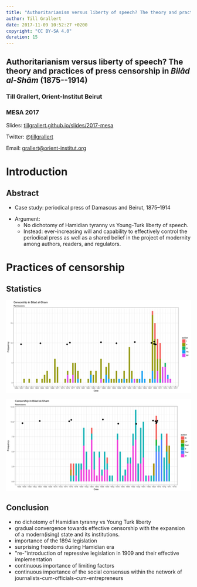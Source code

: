 ```yaml
---
title: "Authoritarianism versus liberty of speech? The theory and practices of press censorship in *Bilād al-Shām* (1875--1914)"
author: Till Grallert
date: 2017-11-09 10:52:27 +0200
copyright: "CC BY-SA 4.0"
duration: 15
---
```


## Authoritarianism versus liberty of speech? The theory and practices of press censorship in *Bilād al-Shām* (1875--1914)
### Till Grallert, Orient-Institut Beirut
### MESA 2017

Slides: [tillgrallert.github.io/slides/2017-mesa](https://tillgrallert.github.io/slides/2017-mesa)

Twitter: @[tillgrallert](https://twitter.com/tillgrallert)

Email: <grallert@orient-institut.org>


# Introduction
## Abstract

- Case study: periodical press of Damascus and Beirut, 1875–1914
<!-- - Background: prevalence of strong views, but lack of empirical studies on the press in *Bilād al-Shām* -->
- Argument: 
    + No dichotomy of Hamidian tyranny vs Young-Turk liberty of speech.
    + Instead: ever-increasing will and capability to effectively control the periodical press as well as a shared belief in the project of modernity among authors, readers, and regulators.



# Practices of censorship
## Statistics

![](../assets/censorship/rplot_levant-permissive.png)

![](../assets/censorship/rplot_levant-restrictive.png)

## Conclusion

- no dichotomy of Hamidian tyranny vs Young Turk liberty
- gradual convergence towards effective censorship with the expansion of a modern(ising) state and its institutions.
- importance of the 1894 legislation <!-- coinciding with "effective" censorship in *Bilād al-Shām* -->
- surprising freedoms during Hamidian era
- "re-"introduction of repressive legislation in 1909 and their effective implementation
- continuous importance of limiting factors
- continuous importance of the social consensus within the network of journalists-cum-officials-cum-entrepreneurs